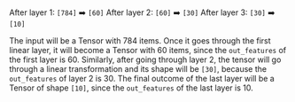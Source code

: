 After layer 1: `[784]` ➡️ `[60]`
After layer 2: `[60]` ➡️ `[30]`
After layer 3: `[30]` ➡️ `[10]`

The input will be a Tensor with 784 items. Once it goes through the first linear layer, it will become a Tensor with 60 items, since the `out_features` of the first layer is 60. Similarly, after going through layer 2, the tensor will go through a linear transformation and its shape will be `[30]`, because the `out_features` of layer 2 is 30. The final outcome of the last layer will be a Tensor of shape `[10]`, since the `out_features` of the last layer is 10.
